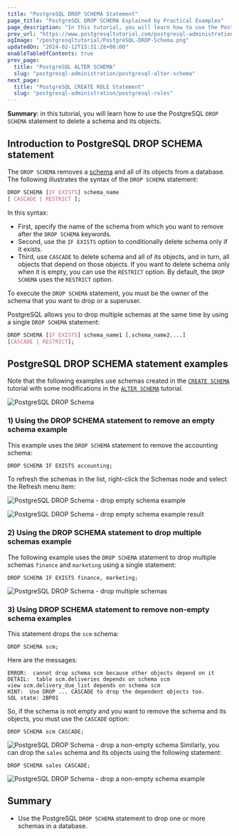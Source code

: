 ```yaml
---
title: "PostgreSQL DROP SCHEMA Statement"
page_title: "PostgreSQL DROP SCHEMA Explained by Practical Examples"
page_description: "In this tutorial, you will learn how to use the PostgreSQL DROP SCHEMA statement to delete a schema and its objects."
prev_url: "https://www.postgresqltutorial.com/postgresql-administration/postgresql-drop-schema/"
ogImage: "/postgresqltutorial/PostgreSQL-DROP-Schema.png"
updatedOn: "2024-02-12T13:31:28+00:00"
enableTableOfContents: true
prev_page: 
  title: "PostgreSQL ALTER SCHEMA"
  slug: "postgresql-administration/postgresql-alter-schema"
next_page: 
  title: "PostgreSQL CREATE ROLE Statement"
  slug: "postgresql-administration/postgresql-roles"
---
```





**Summary**: in this tutorial, you will learn how to use the PostgreSQL `DROP SCHEMA` statement to delete a schema and its objects.


## Introduction to PostgreSQL DROP SCHEMA statement

The `DROP SCHEMA` removes a [schema](postgresql-schema) and all of its objects from a database. The following illustrates the syntax of the `DROP SCHEMA` statement:


```css
DROP SCHEMA [IF EXISTS] schema_name 
[ CASCADE | RESTRICT ];
```
In this syntax:

* First, specify the name of the schema from which you want to remove after the `DROP SCHEMA` keywords.
* Second, use the `IF EXISTS` option to conditionally delete schema only if it exists.
* Third, use `CASCADE` to delete schema and all of its objects, and in turn, all objects that depend on those objects. If you want to delete schema only when it is empty, you can use the `RESTRICT` option. By default, the `DROP SCHEMA` uses the `RESTRICT` option.

To execute the `DROP SCHEMA` statement, you must be the owner of the schema that you want to drop or a superuser.

PostgreSQL allows you to drop multiple schemas at the same time by using a single `DROP SCHEMA` statement:


```css
DROP SCHEMA [IF EXISTS] schema_name1 [,schema_name2,...] 
[CASCADE | RESTRICT];
```

## PostgreSQL DROP SCHEMA statement examples

Note that the following examples use schemas created in the [`CREATE SCHEMA`](postgresql-create-schema) tutorial with some modifications in the [`ALTER SCHEMA`](postgresql-alter-schema) tutorial.

![PostgreSQL DROP Schema](/postgresqltutorial/PostgreSQL-DROP-Schema.png)
### 1\) Using the DROP SCHEMA statement to remove an empty schema example

This example uses the `DROP SCHEMA` statement to remove the accounting schema:


```css
DROP SCHEMA IF EXISTS accounting;
```
To refresh the schemas in the list, right\-click the Schemas node and select the Refresh menu item:


![PostgreSQL DROP Schema - drop empty schema example](/postgresqltutorial/PostgreSQL-DROP-Schema-drop-empty-schema-example.png)

![PostgreSQL DROP Schema - drop empty schema example result](/postgresqltutorial/PostgreSQL-DROP-Schema-drop-empty-schema-example-result.png)

### 2\) Using the DROP SCHEMA statement to drop multiple schemas example

The following example uses the `DROP SCHEMA` statement to drop multiple schemas `finance` and `marketing` using a single statement:


```
DROP SCHEMA IF EXISTS finance, marketing;
```

![PostgreSQL DROP Schema - drop multiple schemas](/postgresqltutorial/PostgreSQL-DROP-Schema-drop-multiple-schemas.png)

### 3\) Using DROP SCHEMA statement to remove non\-empty schema examples

This statement drops the `scm` schema:


```
DROP SCHEMA scm;
```
Here are the messages:


```
ERROR:  cannot drop schema scm because other objects depend on it
DETAIL:  table scm.deliveries depends on schema scm
view scm.delivery_due_list depends on schema scm
HINT:  Use DROP ... CASCADE to drop the dependent objects too.
SQL state: 2BP01
```
So, if the schema is not empty and you want to remove the schema and its objects, you must use the `CASCADE` option:


```
DROP SCHEMA scm CASCADE;
```

![PostgreSQL DROP Schema - drop a non-empty schema](/postgresqltutorial/PostgreSQL-DROP-Schema-drop-a-non-empty-schema.png)
Similarly, you can drop the `sales` schema and its objects using the following statement:


```
DROP SCHEMA sales CASCADE;
```

![PostgreSQL DROP Schema - drop a non-empty schema example](/postgresqltutorial/PostgreSQL-DROP-Schema-drop-a-non-empty-schema-example.png)

## Summary

* Use the PostgreSQL `DROP SCHEMA` statement to drop one or more schemas in a database.

